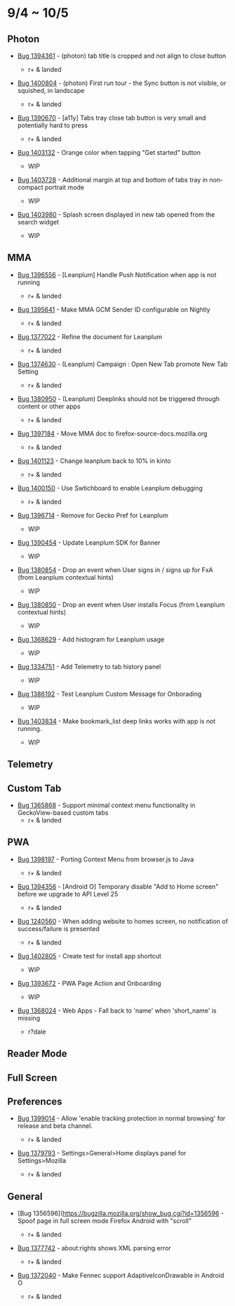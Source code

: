 # 9/4 ~ 10/5
## Photon 
- [Bug 1394361](https://bugzilla.mozilla.org/show_bug.cgi?id=1394361) - (photon) tab title is cropped and not align to close button
    - r+ & landed

- [Bug 1400804](https://bugzilla.mozilla.org/show_bug.cgi?id=1400804) - (photon) First run tour - the Sync button is not visible, or squished, in landscape
    - r+ & landed

- [Bug 1390670](https://bugzilla.mozilla.org/show_bug.cgi?id=1390670) - [a11y] Tabs tray close tab button is very small and potentially hard to press
    - r+ & landed

- [Bug 1403132](https://bugzilla.mozilla.org/show_bug.cgi?id=1403132) - Orange color when tapping "Get started" button
    - WIP

- [Bug 1403728](https://bugzilla.mozilla.org/show_bug.cgi?id=1403728) - Additional margin at top and bottom of tabs tray in non-compact portrait mode
    - WIP

- [Bug 1403980](https://bugzilla.mozilla.org/show_bug.cgi?id=1403980) - Splash screen displayed in new tab opened from the search widget
    - WIP
    
    
## MMA
- [Bug 1396556](https://bugzilla.mozilla.org/show_bug.cgi?id=1396556) - [Leanplum] Handle Push Notification when app is not running
    - r+ & landed

- [Bug 1395641](https://bugzilla.mozilla.org/show_bug.cgi?id=1395641) - Make MMA GCM Sender ID configurable on Nightly
    - r+ & landed

- [Bug 1377022](https://bugzilla.mozilla.org/show_bug.cgi?id=1377022) - Refine the document for Leanplum
    - r+ & landed

- [Bug 1374630](https://bugzilla.mozilla.org/show_bug.cgi?id=1374630) - (Leanplum) Campaign : Open New Tab promote New Tab Setting
    - r+ & landed

- [Bug 1380950](https://bugzilla.mozilla.org/show_bug.cgi?id=1380950) - (Leanplum) Deeplinks should not be triggered through content or other apps
    - r+ & landed

- [Bug 1397184](https://bugzilla.mozilla.org/show_bug.cgi?id=1397184) - Move MMA doc to firefox-source-docs.mozilla.org
    - r+ & landed

- [Bug 1401123](https://bugzilla.mozilla.org/show_bug.cgi?id=1401123) - Change leanplum back to 10% in kinto
    - r+ & landed

- [Bug 1400150](https://bugzilla.mozilla.org/show_bug.cgi?id=1400150) - Use Swtichboard to enable  Leanplum debugging
    - r+ & landed
    
- [Bug 1396714](https://bugzilla.mozilla.org/show_bug.cgi?id=1396714) - Remove for Gecko Pref for Leanplum
    - WIP

- [Bug 1390454](https://bugzilla.mozilla.org/show_bug.cgi?id=1390454) - Update Leanplum SDK for Banner
    - WIP
    
- [Bug 1380854](https://bugzilla.mozilla.org/show_bug.cgi?id=1380854) - Drop an event when User signs in / signs up for FxA (from Leanplum contextual hints)
    - WIP
    
- [Bug 1380850](https://bugzilla.mozilla.org/show_bug.cgi?id=1380850) - Drop an event when User installs Focus (from Leanplum contextual hints)
    - WIP

- [Bug 1368629](https://bugzilla.mozilla.org/show_bug.cgi?id=1368629) - Add histogram for Leanplum usage
    - WIP
    
- [Bug 1334751](https://bugzilla.mozilla.org/show_bug.cgi?id=1334751) - Add Telemetry to tab history panel
    - WIP
    
- [Bug 1386192](https://bugzilla.mozilla.org/show_bug.cgi?id=1386192) - Test Leanplum Custom Message for Onborading
    - WIP
    
- [Bug 1403834](https://bugzilla.mozilla.org/show_bug.cgi?id=1403834) - Make bookmark_list deep links works with app is not running.
    - WIP

## Telemetry    
## Custom Tab
- [Bug 1365868](https://bugzilla.mozilla.org/show_bug.cgi?id=1365868) - Support minimal context menu functionality in GeckoView-based custom tabs
    - r+ & landed


## PWA
- [Bug 1398197](https://bugzilla.mozilla.org/show_bug.cgi?id=1398197) - Porting Context Menu from browser.js to Java
    - r+ & landed

- [Bug 1394356](https://bugzilla.mozilla.org/show_bug.cgi?id=1394356) - [Android O] Temporary disable "Add to Home screen" before we upgrade to API Level 25
    - r+ & landed

- [Bug 1240560](https://bugzilla.mozilla.org/show_bug.cgi?id=1240560) - When adding website to homes screen, no notification of success/failure is presented
    - r+ & landed

- [Bug 1402805](https://bugzilla.mozilla.org/show_bug.cgi?id=1402805) - Create test for install app shortcut
    - WIP

- [Bug 1393672](https://bugzilla.mozilla.org/show_bug.cgi?id=1393672) - PWA Page Action and Onboarding
    - WIP

- [Bug 1368024](https://bugzilla.mozilla.org/show_bug.cgi?id=1368024) - Web Apps - Fall back to 'name' when 'short_name' is missing
    - r?dale

## Reader Mode
## Full Screen
## Preferences
- [Bug 1399014](https://bugzilla.mozilla.org/show_bug.cgi?id=1399014) - Allow 'enable tracking protection in normal browsing' for release and beta channel.
    - r+ & landed

- [Bug 1379793](https://bugzilla.mozilla.org/show_bug.cgi?id=1379793) - Settings>General>Home displays panel for Settings>Mozilla
    - r+ & landed

## General
- [Bug 1356596](https://bugzilla.mozilla.org/show_bug.cgi?id=1356596 - Spoof page in full screen mode Firefox Android with "scroll"
    - r+ & landed

- [Bug 1377742](https://bugzilla.mozilla.org/show_bug.cgi?id=1377742) - about:rights shows XML parsing error
    - r+ & landed

- [Bug 1372040](https://bugzilla.mozilla.org/show_bug.cgi?id=1372040) - Make Fennec support AdaptiveIconDrawable in  Android O
    - r+ & landed



